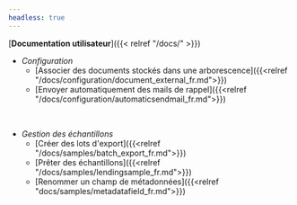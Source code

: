 ```yaml
---
headless: true
---
```


[**Documentation utilisateur**]({{< relref "/docs/" >}})

- _Configuration_
  - [Associer des documents stockés dans une arborescence]({{<relref "/docs/configuration/document_external_fr.md">}})
  - [Envoyer automatiquement des mails de rappel]({{<relref "/docs/configuration/automaticsendmail_fr.md">}})

<br />

- _Gestion des échantillons_
  - [Créer des lots d'export]({{<relref "/docs/samples/batch_export_fr.md">}})
  - [Prêter des échantillons]({{<relref "/docs/samples/lendingsample_fr.md">}})
  - [Renommer un champ de métadonnées]({{<relref "docs/samples/metadatafield_fr.md">}})
<br />